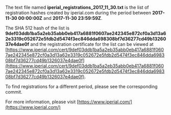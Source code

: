 The text file named **iperial_registrations_2017_11_30.txt** is the list of registration hashes created by iperial.com during the period between **2017-11-30 00:00:00Z** and **2017-11-30 23:59:59Z**.

The SHA 512 hash of the list is **9def03ddb1ba5a2eb35abb0eb417a6881f0607ae242345e872cf0a3d13a62e3319c052672e5fdb2d5474f3ec846dda698308bf7d36277cd49b1326037e4dae0f** and the registration certificate for the list can be viewed at [https://www.iperial.com/cert/9def03ddb1ba5a2eb35abb0eb417a6881f0607ae242345e872cf0a3d13a62e3319c052672e5fdb2d5474f3ec846dda698308bf7d36277cd49b1326037e4dae0f](https://www.iperial.com/cert/9def03ddb1ba5a2eb35abb0eb417a6881f0607ae242345e872cf0a3d13a62e3319c052672e5fdb2d5474f3ec846dda698308bf7d36277cd49b1326037e4dae0f).

To find registrations for a different period, please see the corresponding commit.

For more information, please visit [https://www.iperial.com/](https://www.iperial.com/)
